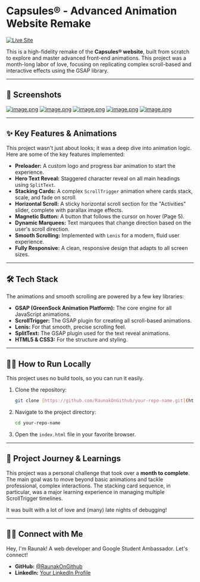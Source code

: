
# Capsules® - Advanced Animation Website Remake

[![Live Site](https://img.shields.io/badge/Live%20Site-View%20Demo-brightgreen?style=for-the-badge&logo=vercel)](https://capsules-website-remake.vercel.app/)

This is a high-fidelity remake of the **Capsules® website**, built from scratch to explore and master advanced front-end animations. This project was a month-long labor of love, focusing on replicating complex scroll-based and interactive effects using the GSAP library.

---

## 📸 Screenshots

[![image.png](https://i.postimg.cc/J01zm1ym/image.png)](https://postimg.cc/N9zckv7P)
[![image.png](https://i.postimg.cc/GtV3DvM7/image.png)](https://postimg.cc/T5jXM5vg)
[![image.png](https://i.postimg.cc/6pLw6sX3/image.png)](https://postimg.cc/tsT8DM7Q)
[![image.png](https://i.postimg.cc/2595mpQB/image.png)](https://postimg.cc/cKYWMb5s)
[![image.png](https://i.postimg.cc/yNjZZrF6/image.png)](https://postimg.cc/bGGrXgC4)

---

## ✨ Key Features & Animations

This project wasn't just about looks; it was a deep dive into animation logic. Here are some of the key features implemented:

* **Preloader:** A custom logo and progress bar animation to start the experience.
* **Hero Text Reveal:** Staggered character reveal on all main headings using `SplitText`.
* **Stacking Cards:** A complex `ScrollTrigger` animation where cards stack, scale, and fade on scroll.
* **Horizontal Scroll:** A sticky horizontal scroll section for the "Activities" slider, complete with parallax image effects.
* **Magnetic Button:** A button that follows the cursor on hover (Page 5).
* **Dynamic Marquees:** Text marquees that change direction based on the user's scroll direction.
* **Smooth Scrolling:** Implemented with `Lenis` for a modern, fluid user experience.
* **Fully Responsive:** A clean, responsive design that adapts to all screen sizes.

---

## 🛠️ Tech Stack

The animations and smooth scrolling are powered by a few key libraries:

* **GSAP (GreenSock Animation Platform):** The core engine for all JavaScript animations.
* **ScrollTrigger:** The GSAP plugin for creating all scroll-based animations.
* **Lenis:** For that smooth, precise scrolling feel.
* **SplitText:** The GSAP plugin used for the text reveal animations.
* **HTML5 & CSS3:** For the structure and styling.

---

## 🏃‍♂️ How to Run Locally

This project uses no build tools, so you can run it easily.

1.  Clone the repository:
    ```sh
    git clone [https://github.com/RaunakOnGithub/your-repo-name.git](https://github.com/RaunakOnGithub/your-repo-name.git)
    ```
2.  Navigate to the project directory:
    ```sh
    cd your-repo-name
    ```
3.  Open the `index.html` file in your favorite browser.

---

## 🌱 Project Journey & Learnings

This project was a personal challenge that took over a **month to complete**. The main goal was to move beyond basic animations and tackle professional, complex interactions. The stacking card sequence, in particular, was a major learning experience in managing multiple ScrollTrigger timelines.

It was built with a lot of love and (many) late nights of debugging!

---

## 🧑‍💻 Connect with Me

Hey, I'm Raunak! A web developer and Google Student Ambassador. Let's connect!

* **GitHub:** [@RaunakOnGithub](https://github.com/RaunakOnGithub)
* **LinkedIn:** [Your LinkedIn Profile](https://www.linkedin.com/in/raunakchaurasiya/)
